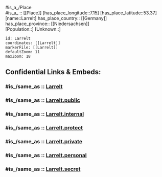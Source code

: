 ﻿---
confidential: public
isDeleted: false
location:
- 53.37
- 7.15
mapmarker: city
mapzoom:
- 7
- 12
SpocWebEntityId: 31857
tags:
- geo/City
type: City
---

#is_a_/Place  
#is_a_ :: [[Place]] 
[has_place_longitude::7.15] 
[has_place_latitude::53.37] 
[name::Larrelt] 
has_place_country:: [[Germany]]  
has_place_province:: [[Niedersachsen]]  
[Population::] 
[Unknown::] 


```leaflet
id: Larrelt
coordinates: [[Larrelt]] 
markerFile: [[Larrelt]] 
defaultZoom: 11 
maxZoom: 18
```


## Confidential Links & Embeds: 

### #is_/same_as :: [Larrelt](/_Standards/Earth/Continent/Europe/Europe~Central/Germany/Germany~West/Niedersachsen/counties~Niedersachsen/Emden/Cities~Emden/Larrelt.md) 

### #is_/same_as :: [Larrelt.public](/_public/Earth/Continent/Europe/Europe~Central/Germany/Germany~West/Niedersachsen/counties~Niedersachsen/Emden/Cities~Emden/Larrelt.public.md) 

### #is_/same_as :: [Larrelt.internal](/_internal/Earth/Continent/Europe/Europe~Central/Germany/Germany~West/Niedersachsen/counties~Niedersachsen/Emden/Cities~Emden/Larrelt.internal.md) 

### #is_/same_as :: [Larrelt.protect](/_protect/Earth/Continent/Europe/Europe~Central/Germany/Germany~West/Niedersachsen/counties~Niedersachsen/Emden/Cities~Emden/Larrelt.protect.md) 

### #is_/same_as :: [Larrelt.private](/_private/Earth/Continent/Europe/Europe~Central/Germany/Germany~West/Niedersachsen/counties~Niedersachsen/Emden/Cities~Emden/Larrelt.private.md) 

### #is_/same_as :: [Larrelt.personal](/_personal/Earth/Continent/Europe/Europe~Central/Germany/Germany~West/Niedersachsen/counties~Niedersachsen/Emden/Cities~Emden/Larrelt.personal.md) 

### #is_/same_as :: [Larrelt.secret](/_secret/Earth/Continent/Europe/Europe~Central/Germany/Germany~West/Niedersachsen/counties~Niedersachsen/Emden/Cities~Emden/Larrelt.secret.md)

